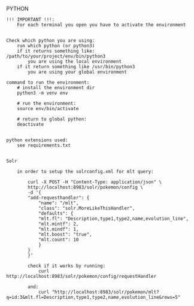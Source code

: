 PYTHON

    !!! IMPORTANT !!!:
        For each terminal you open you have to activate the environment


    Check which python you are using:
        run which python (or python3)
        if it returns something like: /path/to/your/project/env/bin/python3
            you are using the local environment
        if it return something like /usr/bin/python3
            you are using your global environment

    command to run the environment:
        # install the environment dir
        python3 -m venv env

        # run the environment:
        source env/bin/activate

        # return to global python:
        deactivate


    python extensions used:
        see requirements.txt


    Solr

        in order to setup the solrconfig.xml for mlt query:

            curl -X POST -H "Content-Type: application/json" \
            http://localhost:8983/solr/pokemon/config \
            -d '{
            "add-requesthandler": {
                "name": "/mlt",
                "class": "solr.MoreLikeThisHandler",
                "defaults": {
                "mlt.fl": "Description,type1,type2,name,evolution_line",
                "mlt.mintf": 2,
                "mlt.mindf": 1,
                "mlt.boost": "true",
                "mlt.count": 10
                }
            }
            }'

            check if it works by running:
                curl http://localhost:8983/solr/pokemon/config/requestHandler

            and:
                curl "http://localhost:8983/solr/pokemon/mlt?q=id:3&mlt.fl=Description,type1,type2,name,evolution_line&rows=5"
